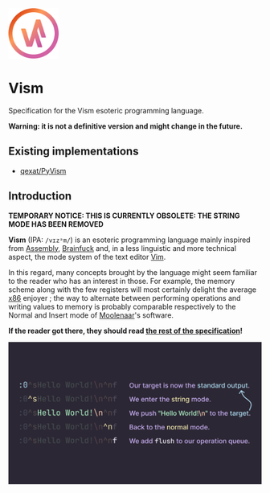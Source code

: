 <img src="./assets/logo/vism.svg" width="100" height="100" alt="Vism logo" />

# Vism

Specification for the Vism esoteric programming language.

**Warning: it is not a definitive version and might change in the future.**

## Existing implementations

-   [qexat/PyVism](https://github.com/qexat/pyvism)

## Introduction

**TEMPORARY NOTICE: THIS IS CURRENTLY OBSOLETE: THE STRING MODE HAS BEEN REMOVED**

**Vism** (IPA: `/vɪzᵊm/`) is an esoteric programming language mainly inspired from [Assembly](https://en.wikipedia.org/wiki/Assembly_language), [Brainfuck](https://en.wikipedia.org/wiki/Brainfuck) and, in a less linguistic and more technical aspect, the mode system of the text editor [Vim](<https://en.wikipedia.org/wiki/Vim_(text_editor)>).

In this regard, many concepts brought by the language might seem familiar to the reader who has an interest in those. For example, the memory scheme along with the few registers will most certainly delight the average [x86](https://en.wikipedia.org/wiki/X86_assembly_language) enjoyer ; the way to alternate between performing operations and writing values to memory is probably comparable respectively to the Normal and Insert mode of [Moolenaar](https://en.wikipedia.org/wiki/Bram_Moolenaar)'s software.

**If the reader got there, they should read [the rest of the specification](./spec/index.md)!**

![Vism Detailed Hello World program](./assets/frames/Vism_Detailed_Hello.svg)
